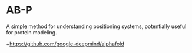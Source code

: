 # AB-P
A simple method for understanding positioning systems, potentially useful for protein modeling.

+https://github.com/google-deepmind/alphafold
